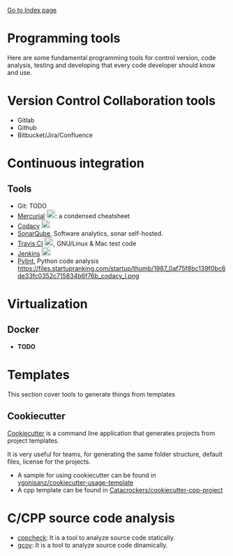 [Go to Index page](https://github.com/Catacrockers/WikiTocha/blob/master/en/INDEX.md)

# Programming tools

Here are some fundamental programming tools for control version, code analysis, testing and developing that every code developer should know and use.

# Version Control Collaboration tools

* Gitlab
* Github
* Bitbucket/Jira/Confluence

# Continuous integration

## Tools

* Git: TODO
* [Mercurial](https://github.com/Catacrockers/WikiTocha/blob/master/en/programming_tools/mercurial.md) <img src="https://www.iconattitude.com/icons/open_icon_library/apps/png/256/mercurial.png" height=20/>: a condensed cheatsheet
* [Codacy](https://support.codacy.com/hc/en-us/articles/207278449-Getting-started-with-Codacy) <img src="https://seeklogo.com/images/C/codacy-logo-1A40ABD314-seeklogo.com.png" height=20/>
* [SonarQube](http://www.sonarqube.org/), Software analytics, sonar self-hosted.
* [Travis CI](https://docs.travis-ci.com/user/getting-started/)  <img src="https://travis-ci.com/images/logos/TravisCI-Mascot-pride.png" height=20/>, GNU/Linux & Mac test code
* [Jenkins](https://jenkins.io/) <img src="https://wiki.jenkins.io/download/attachments/2916393/logo.png?version=1&modificationDate=1302753947000&api=v2" height=20/> 
* [Pylint](https://www.pylint.org/), Python code analysis
https://files.startupranking.com/startup/thumb/1987_0af75f8bc139f0bc6de33fc0352c715834b6f76b_codacy_l.png
# Virtualization

## Docker

* **TODO**

# Templates

This section cover tools to generate things from templates

## Cookiecutter

[Cookiecutter](https://github.com/audreyr/cookiecutter) is a command line application that generates projects from project templates.

It is very useful for teams, for generating the same folder structure, default files, license for the projects.

* A sample for using cookiecutter can be found in [vgonisanz/cookiecutter-usage-template](https://github.com/vgonisanz/cookiecutter-usage-template)
* A cpp template can be found in [Catacrockers/cookiecutter-cpp-project](https://github.com/Catacrockers/cookiecutter-cpp-project)

# C/CPP source code analysis

* [cppcheck](/programming_tools/cppcheck.md): It is a tool to analyze source code statically.
* [gcov](/programming_tools/gcov.md): It is a tool to analyze source code dinamically.
